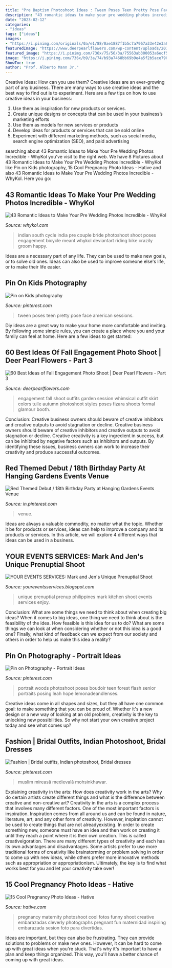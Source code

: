 ```yaml
---
title: "Pre Baptism Photoshoot Ideas : Tween Poses Teen Pretty Pose Face American Sessions"
description: "43 romantic ideas to make your pre wedding photos incredible"
date: "2023-02-12"
categories:
- "ideas"
tags: ["ideas"]
images:
- "https://i.pinimg.com/originals/0a/e1/88/0ae1887f1b5c7a7967a33e42e3a8a3e7.jpg"
featuredImage: "https://www.deerpearlflowers.com/wp-content/uploads/2016/08/Fall-Engagement-Photo-Shoot-and-Poses-Ideas-53.jpg"
featured_image: "https://i.pinimg.com/736x/75/56/3a/75563ab300053a6ecf5d6ceef2b7537f--th-birthday-party-hanging-gardens.jpg"
image: "https://i.pinimg.com/736x/b9/3a/74/b93a7468bb69b9e4a5f2b5ace7904afd--photography-poses-tween.jpg"
ShowToc: true
author: "Prof. Alberto Mann Jr."
---
```



Creative Ideas: How can you use them?
Creative ideas are an ever-growing part of any business. There are many ways to use creative ideas and the best way to find out is to experiment. Here are a few tips on how to use creative ideas in your business:
1. Use them as inspiration for new products or services.
2. Create unique designs or concepts that can be used in your business’s marketing efforts  
3. Use them as models for new services or products 
4. Develop ideas for products or services that can be sold online 
5. Experiment with different marketing methods, such as social media, search engine optimization (SEO), and paid advertising 

	

		
searching about 43 Romantic Ideas to Make Your Pre Wedding Photos Incredible - WhyKol you've visit to the right web. We have 8 Pictures about 43 Romantic Ideas to Make Your Pre Wedding Photos Incredible - WhyKol like Pin on Kids photography, 15 Cool Pregnancy Photo Ideas - Hative and also 43 Romantic Ideas to Make Your Pre Wedding Photos Incredible - WhyKol. Here you go:
		
    
## 43 Romantic Ideas To Make Your Pre Wedding Photos Incredible - WhyKol

<img loading=lazy src="http://www.whykol.com/wp-content/uploads/2016/05/wedding-cycle-photography.jpg" onerror="this.onerror=null;this.src='https://tse2.mm.bing.net/th?id=OIP.l2gHRVP5nfT9LTL998AZMAHaLH&amp;pid=15.1';" alt="43 Romantic Ideas to Make Your Pre Wedding Photos Incredible - WhyKol">

_Source: whykol.com_

>indian south cycle india pre couple bride photoshoot shoot poses engagement bicycle meant whykol deviantart riding bike crazily groom happy. 

	

Ideas are a necessary part of any life. They can be used to make new goals, or to solve old ones. Ideas can also be used to improve someone else's life, or to make their life easier.

    
## Pin On Kids Photography

<img loading=lazy src="https://i.pinimg.com/736x/b9/3a/74/b93a7468bb69b9e4a5f2b5ace7904afd--photography-poses-tween.jpg" onerror="this.onerror=null;this.src='https://tse1.mm.bing.net/th?id=OIP.J2YtMjLRxApaUl8CW4OaewHaLH&amp;pid=15.1';" alt="Pin on Kids photography">

_Source: pinterest.com_

>tween poses teen pretty pose face american sessions. 

	

Diy ideas are a great way to make your home more comfortable and inviting. By following some simple rules, you can create a place where you and your family can feel at home. Here are a few ideas to get started: 

    
## 60 Best Ideas Of Fall Engagement Photo Shoot | Deer Pearl Flowers - Part 3

<img loading=lazy src="https://www.deerpearlflowers.com/wp-content/uploads/2016/08/Fall-Engagement-Photo-Shoot-and-Poses-Ideas-53.jpg" onerror="this.onerror=null;this.src='https://tse2.mm.bing.net/th?id=OIP.7_vg_RnJURCIyKOVLGQ8AwHaLH&amp;pid=15.1';" alt="60 Best Ideas of Fall Engagement Photo Shoot | Deer Pearl Flowers - Part 3">

_Source: deerpearlflowers.com_

>engagement fall shoot outfits garden session whimsical outfit skirt colors tulle autumn photoshoot styles poses fizara shoots formal glamour booth. 

	

Conclusion: Creative business owners should beware of creative inhibitors and creative outputs to avoid stagnation or decline.
Creative business owners should beware of creative inhibitors and creative outputs to avoid stagnation or decline. Creative creativity is a key ingredient in success, but can be inhibited by negative factors such as inhibitors and outputs. By identifying these issues, business owners can work to increase their creativity and produce successful outcomes.

    
## Red Themed Debut / 18th Birthday Party At Hanging Gardens Events Venue

<img loading=lazy src="https://i.pinimg.com/736x/75/56/3a/75563ab300053a6ecf5d6ceef2b7537f--th-birthday-party-hanging-gardens.jpg" onerror="this.onerror=null;this.src='https://tse3.mm.bing.net/th?id=OIP.mAH-4RH7TCBuVwg80WV-XgHaLH&amp;pid=15.1';" alt="Red Themed Debut / 18th Birthday Party at Hanging Gardens Events Venue">

_Source: in.pinterest.com_

>venue. 

	

Ideas are always a valuable commodity, no matter what the topic. Whether it be for products or services, ideas can help to improve a company and its products or services. In this article, we will explore 4 different ways that ideas can be used in a business.

    
## YOUR EVENTS SERVICES: Mark And Jen&#039;s Unique Prenuptial Shoot

<img loading=lazy src="http://2.bp.blogspot.com/-SCUlRa48Moo/TfRIlGQS6yI/AAAAAAAAAVQ/jTawVqHor3k/s1600/prenup.jpg" onerror="this.onerror=null;this.src='https://tse1.mm.bing.net/th?id=OIP.9-RtOA7a-eNim1-7wjzUhAHaE7&amp;pid=15.1';" alt="YOUR EVENTS SERVICES: Mark and Jen&#039;s Unique Prenuptial Shoot">

_Source: youreventsservices.blogspot.com_

>unique prenuptial prenup philippines mark kitchen shoot events services enjoy. 

	

Conclusion: What are some things we need to think about when creating big ideas?
When it comes to big ideas, one thing we need to think about is the feasibility of the idea. How feasible is this idea for us to do? What are some things we can look at when considering whether or not this idea is a good one? Finally, what kind of feedback can we expect from our society and others in order to help us make this idea a reality?

    
## Pin On Photography - Portrait Ideas

<img loading=lazy src="https://i.pinimg.com/736x/4f/37/15/4f3715d3730de27ed5c182c86fdf5779--senior-posing-senior-photos.jpg" onerror="this.onerror=null;this.src='https://tse3.mm.bing.net/th?id=OIP.EY1hd5b4Cs4SLuV44tCJ4QHaLH&amp;pid=15.1';" alt="Pin on Photography - Portrait Ideas">

_Source: pinterest.com_

>portrait woods photoshoot poses boudoir teen forest flash senior portraits posing leah hope lemonadeandlenses. 

	

Creative ideas come in all shapes and sizes, but they all have one common goal: to make something that you can be proud of. Whether it's a new design or a new way of looking at an old problem, creativity is the key to unlocking new possibilities. So why not start your own creative project today and see what comes up?

    
## Fashion | Bridal Outfits, Indian Photoshoot, Bridal Dresses

<img loading=lazy src="https://i.pinimg.com/originals/0a/e1/88/0ae1887f1b5c7a7967a33e42e3a8a3e7.jpg" onerror="this.onerror=null;this.src='https://tse1.mm.bing.net/th?id=OIP.dqxM-tTtSC3BgnN4KLcEZgHaLH&amp;pid=15.1';" alt="Fashion | Bridal outfits, Indian photoshoot, Bridal dresses">

_Source: pinterest.com_

>muslim mireasă medievală mohsinkhawar. 

	

Explaining creativity in the arts: How does creativity work in the arts? Why do certain artists create different things and what is the difference between creative and non-creative art?
Creativity in the arts is a complex process that involves many different factors. One of the most important factors is inspiration. Inspiration comes from all around us and can be found in nature, literature, art, and any other form of creativity. However, inspiration cannot be used to create things that are not alreadyexisting. In order to create something new, someone must have an idea and then work on creating it until they reach a point where it is their own creation. This is called creativeigoration. There are many different types of creativity and each has its own advantages and disadvantages. Some artists prefer to use more traditional forms of creativity like brainstorming or problem solving in order to come up with new ideas, while others prefer more innovative methods such as appropriation or appropriationism. Ultimately, the key is to find what works best for you and let your creativity take over!

    
## 15 Cool Pregnancy Photo Ideas - Hative

<img loading=lazy src="https://hative.com/wp-content/uploads/2014/11/pregnancy-photo-ideas/3-cool-pregnancy-photo-ideas.jpg" onerror="this.onerror=null;this.src='https://tse1.mm.bing.net/th?id=OIP.qHU2V3l28ZwLBin6MURl-AHaLY&amp;pid=15.1';" alt="15 Cool Pregnancy Photo Ideas - Hative">

_Source: hative.com_

>pregnancy maternity photoshoot cool fotos funny shoot creative embarazadas cleverly photographs pregnant fun maternidad inspiring embarazada sesion foto para divertidas. 

	

Ideas are important, but they can also be frustrating. They can provide solutions to problems or make new ones. However, it can be hard to come up with great ideas when you're stuck. That's why it's important to have a plan and keep things organized. This way, you'll have a better chance of coming up with great ideas.

